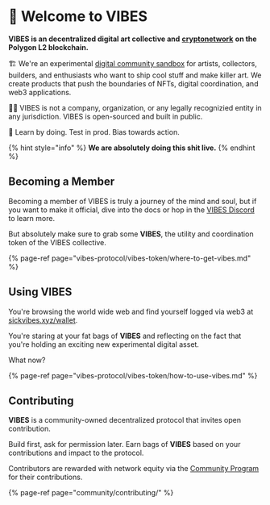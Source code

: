 # 🌈 Welcome to VIBES

**VIBES is an decentralized digital art collective and** [**cryptonetwork**](vibes-protocol/vibes-token/) **on the Polygon L2 blockchain.**

🏗️ We're an experimental [digital community sandbox](community/governance.md) for artists, collectors,  builders, and enthusiasts who want to ship cool stuff and make killer art. We create products that push the boundaries of NFTs, digital coordination, and web3 applications.

🏴‍☠️ VIBES is not a company, organization, or any legally recognizied entity in any jurisdiction. VIBES is open-sourced and built in public.

💖 Learn by doing. Test in prod. Bias towards action.

{% hint style="info" %}
**We are absolutely doing this shit live.**
{% endhint %}

## Becoming a Member

Becoming a member of VIBES is truly a journey of the mind and soul, but if you want to make it official, dive into the docs or hop in the [VIBES Discord](https://discord.gg/qDrsjcGR2F) to learn more.

But absolutely make sure to grab some **VIBES**, the utility and coordination token of the VIBES collective.

{% page-ref page="vibes-protocol/vibes-token/where-to-get-vibes.md" %}

## Using VIBES

You're browsing the world wide web and find yourself logged via web3 at [sickvibes.xyz/wallet](https://sickvibes.xyz/wallet). 

You're staring at your fat bags of **VIBES** and reflecting on the fact that you're holding an exciting new experimental digital asset.

What now?

{% page-ref page="vibes-protocol/vibes-token/how-to-use-vibes.md" %}

## Contributing

**VIBES** is a community-owned decentralized protocol that invites open contribution. 

Build first, ask for permission later. Earn bags of **VIBES** based on your contributions and impact to the protocol.

Contributors are rewarded with network equity via the [Community Program](vibes-protocol/vibes-token/#community-stipends-and-bounties) for their contributions.

{% page-ref page="community/contributing/" %}


